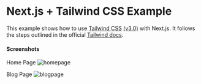 # Next.js + Tailwind CSS Example

This example shows how to use [Tailwind CSS](https://tailwindcss.com/) [(v3.0)](https://tailwindcss.com/blog/tailwindcss-v3) with Next.js. It follows the steps outlined in the official [Tailwind docs](https://tailwindcss.com/docs/guides/nextjs).


#### Screenshots

Home Page
![homepage](https://user-images.githubusercontent.com/67114280/180444696-743012e8-80f5-4758-958b-d9ad3872cffa.png)

Blog Page
![blogpage](https://user-images.githubusercontent.com/67114280/180444720-bd8a1576-77e0-42e6-bc29-e3f66c550c51.png)

